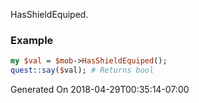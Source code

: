 HasShieldEquiped.
### Example

```perl
my $val = $mob->HasShieldEquiped();
quest::say($val); # Returns bool
```


Generated On 2018-04-29T00:35:14-07:00